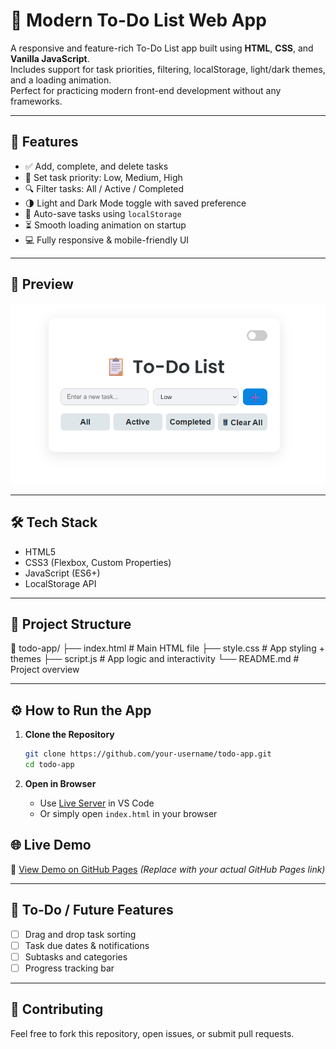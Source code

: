 
# 📝 Modern To-Do List Web App

A responsive and feature-rich To-Do List app built using **HTML**, **CSS**, and **Vanilla JavaScript**.  
Includes support for task priorities, filtering, localStorage, light/dark themes, and a loading animation.  
Perfect for practicing modern front-end development without any frameworks.

---

## 🚀 Features

- ✅ Add, complete, and delete tasks
- 📌 Set task priority: Low, Medium, High
- 🔍 Filter tasks: All / Active / Completed
- 🌗 Light and Dark Mode toggle with saved preference
- 💾 Auto-save tasks using `localStorage`
- ⏳ Smooth loading animation on startup
- 💻 Fully responsive & mobile-friendly UI

---

## 📸 Preview

![screenshot](todo_app.png) <!-- Replace with actual screenshot URL -->

---

## 🛠️ Tech Stack

- HTML5
- CSS3 (Flexbox, Custom Properties)
- JavaScript (ES6+)
- LocalStorage API

---

## 📂 Project Structure

📁 todo-app/
├── index.html        # Main HTML file
├── style.css         # App styling + themes
├── script.js         # App logic and interactivity
└── README.md         # Project overview

---

## ⚙️ How to Run the App

1. **Clone the Repository**
   ```bash
   git clone https://github.com/your-username/todo-app.git
   cd todo-app


2. **Open in Browser**

   * Use [Live Server](https://marketplace.visualstudio.com/items?itemName=ritwickdey.LiveServer) in VS Code
   * Or simply open `index.html` in your browser

## 🌐 Live Demo

🔗 [View Demo on GitHub Pages](https://your-username.github.io/todo-app/)
*(Replace with your actual GitHub Pages link)*

---

## 📌 To-Do / Future Features

* [ ] Drag and drop task sorting
* [ ] Task due dates & notifications
* [ ] Subtasks and categories
* [ ] Progress tracking bar

---

## 🙌 Contributing

Feel free to fork this repository, open issues, or submit pull requests.


